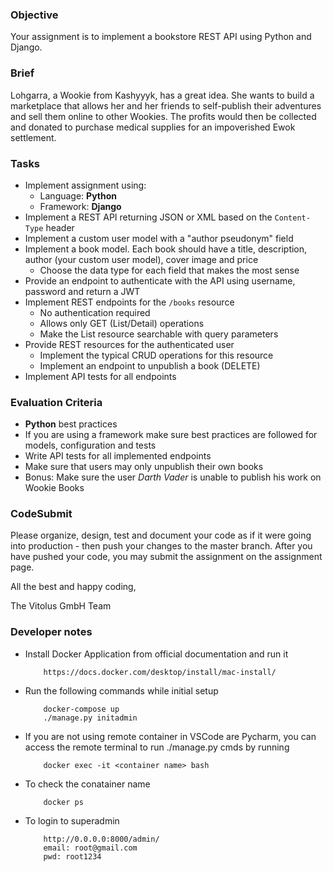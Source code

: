 ### Objective

Your assignment is to implement a bookstore REST API using Python and Django.

### Brief

Lohgarra, a Wookie from Kashyyyk, has a great idea. She wants to build a marketplace that allows her and her friends to
self-publish their adventures and sell them online to other Wookies. The profits would then be collected and donated to purchase
medical supplies for an impoverished Ewok settlement.

### Tasks

-   Implement assignment using:
    -   Language: **Python**
    -   Framework: **Django**
-   Implement a REST API returning JSON or XML based on the `Content-Type` header
-   Implement a custom user model with a "author pseudonym" field
-   Implement a book model. Each book should have a title, description, author (your custom user model), cover image and price
    -   Choose the data type for each field that makes the most sense
-   Provide an endpoint to authenticate with the API using username, password and return a JWT
-   Implement REST endpoints for the `/books` resource
    -   No authentication required
    -   Allows only GET (List/Detail) operations
    -   Make the List resource searchable with query parameters
-   Provide REST resources for the authenticated user
    -   Implement the typical CRUD operations for this resource
    -   Implement an endpoint to unpublish a book (DELETE)
-   Implement API tests for all endpoints

### Evaluation Criteria

-   **Python** best practices
-   If you are using a framework make sure best practices are followed for models, configuration and tests
-   Write API tests for all implemented endpoints
-   Make sure that users may only unpublish their own books
-   Bonus: Make sure the user _Darth Vader_ is unable to publish his work on Wookie Books

### CodeSubmit

Please organize, design, test and document your code as if it were
going into production - then push your changes to the master branch. After you have pushed your code, you may submit the assignment on the assignment page.

All the best and happy coding,

The Vitolus GmbH Team


### Developer notes
-   Install Docker Application from official documentation and run it
    ```
        https://docs.docker.com/desktop/install/mac-install/
    ```
-   Run the following commands while initial setup
    ```
        docker-compose up
        ./manage.py initadmin
    ```
-   If you are not using remote container in VSCode are Pycharm, you can access the remote terminal to run ./manage.py cmds by running
    ```
        docker exec -it <container name> bash
    ```
-   To check the conatainer name
    ```
        docker ps
    ```
-   To login to superadmin
    ``` 
        http://0.0.0.0:8000/admin/
        email: root@gmail.com
        pwd: root1234
    ```